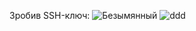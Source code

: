 Зробив SSH-ключ:
![Безымянный](https://user-images.githubusercontent.com/85871434/122686783-bd7d7d80-d21b-11eb-8676-b7f2b4ea7b03.png)
![ddd](https://user-images.githubusercontent.com/85871434/122687001-d0448200-d21c-11eb-9ffe-b8d3596bad2c.png)



